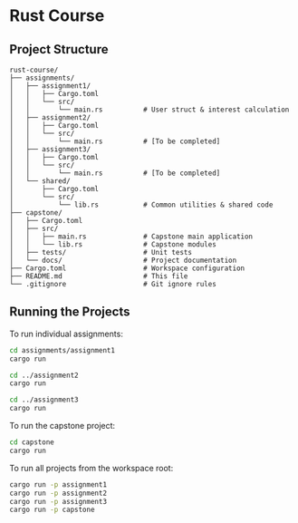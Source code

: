 # Rust Course

## Project Structure

```
rust-course/
├── assignments/
│   ├── assignment1/
│   │   ├── Cargo.toml
│   │   └── src/
│   │       └── main.rs          # User struct & interest calculation
│   ├── assignment2/
│   │   ├── Cargo.toml
│   │   └── src/
│   │       └── main.rs          # [To be completed]
│   ├── assignment3/
│   │   ├── Cargo.toml
│   │   └── src/
│   │       └── main.rs          # [To be completed]
│   └── shared/
│       ├── Cargo.toml
│       └── src/
│           └── lib.rs           # Common utilities & shared code
├── capstone/
│   ├── Cargo.toml
│   ├── src/
│   │   ├── main.rs              # Capstone main application
│   │   └── lib.rs               # Capstone modules
│   ├── tests/                   # Unit tests
│   └── docs/                    # Project documentation
├── Cargo.toml                   # Workspace configuration
├── README.md                    # This file
└── .gitignore                   # Git ignore rules
```

## Running the Projects

To run individual assignments:

```bash
cd assignments/assignment1
cargo run

cd ../assignment2
cargo run

cd ../assignment3
cargo run
```

To run the capstone project:

```bash
cd capstone
cargo run
```

To run all projects from the workspace root:

```bash
cargo run -p assignment1
cargo run -p assignment2
cargo run -p assignment3
cargo run -p capstone
```

